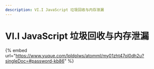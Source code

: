 ```yaml
---
description: VI.I JavaScript 垃圾回收与内存泄漏
---
```


# VI.I JavaScript 垃圾回收与内存泄漏



















{% embed url="https://www.yuque.com/lpldplws/atomml/my01zht47ol0dh2u?singleDoc=#password-kb86" %}
